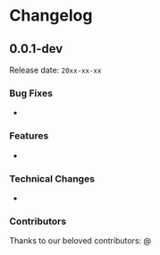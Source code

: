 # Changelog

## 0.0.1-dev

Release date: `20xx-xx-xx`

### Bug Fixes

- 

### Features

- 

### Technical Changes

- 

### Contributors

Thanks to our beloved contributors: @
